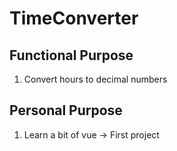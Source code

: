 # TimeConverter
## Functional Purpose
1. Convert hours to decimal numbers

## Personal Purpose
1. Learn a bit of vue -> First project